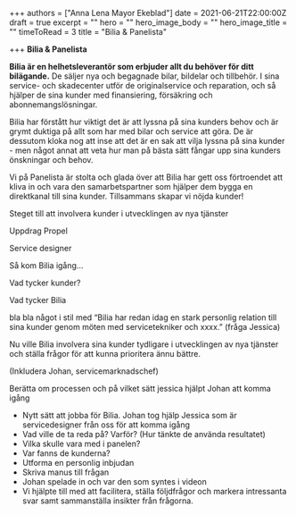+++
authors = ["Anna Lena Mayor Ekeblad"]
date = 2021-06-21T22:00:00Z
draft = true
excerpt = ""
hero = ""
hero_image_body = ""
hero_image_title = ""
timeToRead = 3
title = "Bilia & Panelista"

+++
**Bilia & Panelista**

**Bilia är en helhetsleverantör som erbjuder allt du behöver för ditt bilägande.** De säljer nya och begagnade bilar, bildelar och tillbehör. I sina service- och skadecenter utför de originalservice och reparation, och så hjälper de sina kunder med finansiering, försäkring och abonnemangslösningar.

Bilia har förstått hur viktigt det är att lyssna på sina kunders behov och är grymt duktiga på allt som har med bilar och service att göra. De är dessutom kloka nog att inse att det är en sak att vilja lyssna på sina kunder - men något annat att veta hur man på bästa sätt fångar upp sina kunders önskningar och behov.

Vi på Panelista är stolta och glada över att Bilia har gett oss förtroendet att kliva in och vara den samarbetspartner som hjälper dem bygga en direktkanal till sina kunder. Tillsammans skapar vi nöjda kunder!

Steget till att involvera kunder i utvecklingen av nya tjänster

Uppdrag Propel

Service designer

Så kom Bilia igång…

Vad tycker kunder?

Vad tycker Bilia

bla bla något i stil med “Bilia har redan idag en stark personlig relation till sina kunder genom möten med servicetekniker och xxxx.” (fråga Jessica)

Nu ville Bilia involvera sina kunder tydligare i utvecklingen av nya tjänster och ställa frågor för att kunna prioritera ännu bättre.

(Inkludera Johan, servicemarknadschef)

Berätta om processen och på vilket sätt jessica hjälpt Johan att komma igång

* Nytt sätt att jobba för Bilia. Johan tog hjälp Jessica som är servicedesigner från oss för att komma igång
* Vad ville de ta reda på? Varför? (Hur tänkte de använda resultatet)
* Vilka skulle vara med i panelen?
* Var fanns de kunderna?
* Utforma en personlig inbjudan
* Skriva manus till frågan
* Johan spelade in och var den som syntes i videon
* Vi hjälpte till med att facilitera, ställa följdfrågor och markera intressanta svar samt sammanställa insikter från frågorna.